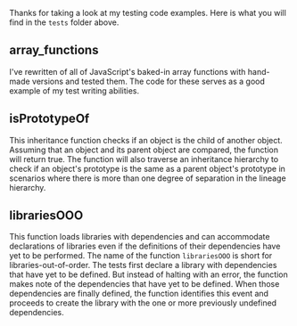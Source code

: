 Thanks for taking a look at my testing code examples. Here is what you will find in the ```tests``` folder above.

array_functions
---------------

I've rewritten of all of JavaScript's baked-in array functions with hand-made versions and tested them. The code for these serves as a good example of my test writing abilities.

isPrototypeOf
-------------

This inheritance function checks if an object is the child of another object. Assuming that an object and its parent object are compared, the function will return true. The function will also traverse an inheritance hierarchy to check if an object's prototype is the same as a parent object's prototype in scenarios where there is more than one degree of separation in the lineage hierarchy.

librariesOOO
------------

This function loads libraries with dependencies and can accommodate declarations of libraries even if the definitions of their dependencies have yet to be performed. The name of the function ```librariesOOO``` is short for libraries-out-of-order. The tests first declare a library with dependencies that have yet to be defined. But instead of halting with an error, the function makes note of the dependencies that have yet to be defined. When those dependencies are finally defined, the function identifies this event and proceeds to create the library with the one or more previously undefined dependencies.
